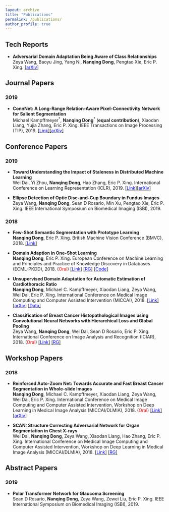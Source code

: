 ```yaml
---
layout: archive
title: "Publications"
permalink: /publications/
author_profile: true
---
```


## Tech Reports
* **Adversarial Domain Adaptation Being Aware of Class Relationships**   
  Zeya Wang, Baoyu Jing, Yang Ni, **Nanqing Dong**, Pengtao Xie, Eric P. Xing. [[<span style="color:blue">arXiv</span>]](https://arxiv.org/pdf/1905.11931.pdf)

## Journal Papers
### 2019
* **ConnNet: A Long-Range Relation-Aware Pixel-Connectivity Network for Salient Segmentation**  
   Michael Kampffmeyer<sup>\*</sup>, **Nanqing Dong**<sup>\*</sup> (**equal contribution**), Xiaodan Liang, Yujia Zhang, Eric P. Xing. IEEE Transactions on Image Processing (TIP), 2019. [[<span style="color:blue">Link</span>]](https://ieeexplore.ieee.org/abstract/document/8576646)[[<span style="color:blue">arXiv</span>]](https://arxiv.org/pdf/1804.07836.pdf)

## Conference Papers
### 2019
* **Toward Understanding the Impact of Staleness in Distributed Machine Learning**  
  Wei Dai, Yi Zhou, **Nanqing Dong**, Hao Zhang, Eric P. Xing. International Conference on Learning Representation (ICLR), 2019. [[<span style="color:blue">Link</span>]](https://openreview.net/forum?id=BylQV305YQ)[[<span style="color:blue">arXiv</span>]](https://arxiv.org/pdf/1810.03264.pdf)

* **Ellipse Detection of Optic Disc-and-Cup Boundary in Fundus Images**  
  Zeya Wang, **Nanqing Dong**, Sean D Rosario, Min Xu, Pengtao Xie, Eric P. Xing. IEEE International Symposium on Biomedical Imaging (ISBI), 2019. 
  <!-- [[<span style="color:blue">PDF</span>]](https://nanqingd.github.io/files/ISBI_2019_Camera_Ready.pdf) -->

### 2018
* **Few-Shot Semantic Segmentation with Prototype Learning**  
  **Nanqing Dong**, Eric P. Xing. British Machine Vision Conference (BMVC), 2018.  [[<span style="color:blue">Link</span>]](http://bmvc2018.org/contents/papers/0255.pdf)

* **Domain Adaption in One-Shot Learning**  
  **Nanqing Dong**, Eric P. Xing.  European Conference on Machine Learning and Principles and Practice of Knowledge Discovery in Databases (ECML-PKDD), 2018. (<span style="color:red">Oral</span>) [[<span style="color:blue">Link</span>]](https://link.springer.com/chapter/10.1007/978-3-030-10925-7_35) [[<span style="color:blue">RG</span>]](https://www.researchgate.net/publication/330462398_Domain_Adaption_in_One-Shot_Learning) [[<span style="color:blue">Code</span>]](https://github.com/leonndong/DAOSL)

* **Unsupervised Domain Adaptation for Automatic Estimation of Cardiothoracic Ratio**  
  **Nanqing Dong**, Michael C. Kampffmeyer, Xiaodan Liang, Zeya Wang, Wei Dai, Eric P. Xing.  International Conference on Medical Image Computing and Computer Assisted Intervention (MICCAI), 2018. [[<span style="color:blue">Link</span>]](https://link.springer.com/chapter/10.1007/978-3-030-00934-2_61) [[<span style="color:blue">arXiv</span>]](https://arxiv.org/pdf/1807.03434.pdf) [[<span style="color:blue">Data</span>]](https://drive.google.com/open?id=1RFz7GUeHx2dVMI3CWURb-aM6iUfSE5Fa)

* **Classification of Breast Cancer Histopathological Images using Convolutional Neural Networks with Hierarchical Loss and Global Pooling**  
  Zeya Wang, **Nanqing Dong**, Wei Dai, Sean D Rosario, Eric P. Xing. International Conference on Image Analysis and Recognition (ICIAR), 2018. (<span style="color:red">Oral</span>) [[<span style="color:blue">Link</span>]](https://link.springer.com/chapter/10.1007/978-3-319-93000-8_84) [[<span style="color:blue">RG</span>]](https://www.researchgate.net/publication/325574618_Classification_of_Breast_Cancer_Histopathological_Images_using_Convolutional_Neural_Networks_with_Hierarchical_Loss_and_Global_Pooling)

## Workshop Papers
### 2018
* **Reinforced Auto-Zoom Net: Towards Accurate and Fast Breast Cancer Segmentation in Whole-slide Images**  
  **Nanqing Dong**, Michael C. Kampffmeyer, Xiaodan Liang, Zeya Wang, Wei Dai, Eric P. Xing. International Conference on Medical Image Computing and Computer Assisted Intervention, Workshop on Deep Learning in Medical Image Analysis (MICCAI/DLMIA), 2018. (<span style="color:red">Oral</span>) [[<span style="color:blue">Link</span>]](https://link.springer.com/chapter/10.1007/978-3-030-00889-5_36) [[<span style="color:blue">arXiv</span>]](https://arxiv.org/pdf/1807.11113.pdf)

* **SCAN: Structure Correcting Adversarial Network for Organ Segmentation in Chest X-rays**  
  Wei Dai, **Nanqing Dong**, Zeya Wang, Xiaodan Liang, Hao Zhang, Eric P. Xing. International Conference on Medical Image Computing and Computer Assisted Intervention, Workshop on Deep Learning in Medical Image Analysis (MICCAI/DLMIA), 2018. [[<span style="color:blue">Link</span>]](https://link.springer.com/chapter/10.1007/978-3-030-00889-5_30) [[<span style="color:blue">RG</span>]](https://www.researchgate.net/publication/327749572_SCAN_Structure_Correcting_Adversarial_Network_for_Organ_Segmentation_in_Chest_X-Rays)

## Abstract Papers
### 2019
* **Polar Transformer Network for Glaucoma Screening**  
  Sean D Rosario, **Nanqing Dong**, Zeya Wang, Zewei Liu, Eric P. Xing. IEEE International Symposium on Biomedical Imaging (ISBI), 2019.
